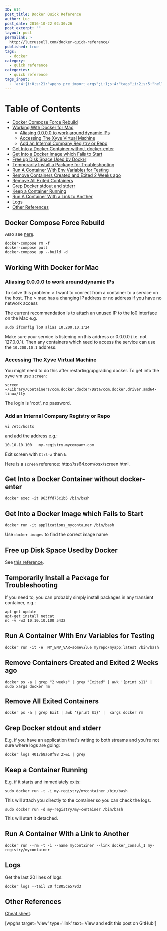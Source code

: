 ```yaml
---
ID: 614
post_title: Docker Quick Reference
author: Luc
post_date: 2016-10-22 02:30:26
post_excerpt: ""
layout: post
permalink: >
  http://lucrussell.com/docker-quick-reference/
published: true
tags:
  - docker
category:
  - quick reference
categories:
  - quick reference
tags_input:
  - 'a:4:{i:0;s:21:"wpghs_pre_import_args";i:1;s:4:"tags";i:2;s:5:"hello";i:3;s:5:"world";}'
---
```


# Table of Contents

*   [Docker Compose Force Rebuild][1]
*   [Working With Docker for Mac][2] 
    *   [Aliasing 0.0.0.0 to work around dynamic IPs][3]
    *   [Accessing The Xyve Virtual Machine][4]
    *   [Add an Internal Company Registry or Repo][5]
*   [Get Into a Docker Container without docker-enter][6]
*   [Get Into a Docker Image which Fails to Start][7]
*   [Free up Disk Space Used by Docker][8]
*   [Temporarily Install a Package for Troubleshooting][9]
*   [Run A Container With Env Variables for Testing][10]
*   [Remove Containers Created and Exited 2 Weeks ago][11]
*   [Remove All Exited Containers][12]
*   [Grep Docker stdout and stderr][13]
*   [Keep a Container Running][14]
*   [Run A Container With a Link to Another][15]
*   [Logs][16]
*   [Other References][17]

## Docker Compose Force Rebuild

Also see [here][18].

    docker-compose rm -f
    docker-compose pull
    docker-compose up --build -d

## Working With Docker for Mac

### Aliasing 0.0.0.0 to work around dynamic IPs

To solve this problem: 
    > I want to connect from a container to a service on the host. The 
    > mac has a changing IP address or no address if you have no network access 

The current recommendation is to attach an unused IP to the lo0 interface on the Mac e.g. 
    
    sudo ifconfig lo0 alias 10.200.10.1/24

Make sure your service is listening on this address or 0.0.0.0 
(i.e. not 127.0.0.1). Then any containers which need to access the 
service can use the `10.200.10.1` address.



### Accessing The Xyve Virtual Machine

You might need to do this after restarting/upgrading docker. To get into the xyve vm use `screen`:

    screen ~/Library/Containers/com.docker.docker/Data/com.docker.driver.amd64-linux/tty 
    
The login is 'root', no password.

### Add an Internal Company Registry or Repo

    vi /etc/hosts 

and add the address e.g.:

    10.10.10.100   my-registry.mycompany.com

Exit screen with `Ctrl-a` then `k`.

Here is a `screen` reference: http://ss64.com/osx/screen.html.

## Get Into a Docker Container without docker-enter

    docker exec -it 963ffd75c1b5 /bin/bash

## Get Into a Docker Image which Fails to Start

    docker run -it applications_mycontainer /bin/bash 

Use `docker images` to find the correct image name

## Free up Disk Space Used by Docker

See [this reference](http://blog.yohanliyanage.com/2015/05/docker-clean-up-after-yourself/).

## Temporarily Install a Package for Troubleshooting

If you need to, you can probably simply install packages in any transient container, e.g.:

    apt-get update
    apt-get install netcat
    nc -v -w3 10.10.10.100 5432

## Run A Container With Env Variables for Testing

    docker run -it -e  MY_ENV_VAR=somevalue myrepo/myapp:latest /bin/bash

## Remove Containers Created and Exited 2 Weeks ago

    docker ps -a | grep "2 weeks" | grep "Exited" | awk '{print $1}' | sudo xargs docker rm

## Remove All Exited Containers

    docker ps -a | grep Exit | awk '{print $1}' |  xargs docker rm

## Grep Docker stdout and stderr
E.g. if you have an application that's writing to both streams and you're not sure where logs are going:

    docker logs 4017b8a68f98 2>&1 | grep

## Keep a Container Running
E.g. if it starts and immediately exits:

    sudo docker run -t -i my-registry/mycontainer /bin/bash

This will attach you directly to the container so you can check the logs.

    sudo docker run -d my-registry/my-container /bin/bash

This will start it detached.

## Run A Container With a Link to Another

    docker run --rm -t -i --name mycontainer --link docker_consul_1 my-registry/mycontainer

## Logs
Get the last 20 lines of logs:

    docker logs --tail 20 fc805ce579d3

## Other References
[Cheat sheet](https://github.com/wsargent/docker-cheat-sheet).

[wpghs target='view' type='link' text='View and edit this post on GitHub']

 [1]: #docker-compose-force-rebuild
 [2]: #working-with-docker-for-mac
 [3]: #aliasing-0000-to-work-around-dynamic-ips
 [4]: #accessing-the-xyve-virtual-machine
 [5]: #add-an-internal-company-registry-or-repo
 [6]: #get-into-a-docker-container-without-docker-enter
 [7]: #get-into-a-docker-image-which-fails-to-start
 [8]: #free-up-disk-space-used-by-docker
 [9]: #temporarily-install-a-package-for-troubleshooting
 [10]: #run-a-container-with-env-variables-for-testing
 [11]: #remove-containers-created-and-exited-2-weeks-ago
 [12]: #remove-all-exited-containers
 [13]: #grep-docker-stdout-and-stderr
 [14]: #keep-a-container-running
 [15]: #run-a-container-with-a-link-to-another
 [16]: #logs
 [17]: #other-references
 [18]: http://stackoverflow.com/questions/32612650/how-to-get-docker-compose-to-always-start-fresh-images